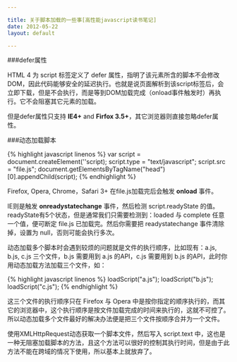 ```yaml
---

title: 关于脚本加载的一些事[高性能javascript读书笔记]
date: 2012-05-22
layout: default

---
```


###defer属性

HTML 4 为 script 标签定义了 defer 属性，指明了该元素所含的脚本不会修改DOM，因此代码能够安全的延迟执行。也就是说页面解析到该script标签后，会立即下载，但是不会执行，而是等到DOM加载完成（onload事件触发时）再执行。它不会阻塞其它元素的加载。

但是defer属性只支持 **IE4+** and **Firfox 3.5+**，其它浏览器则直接忽略defer属性。


###动态加载脚本

{% highlight javascript linenos %}
	var script = document.createElement(''script);
	script.type = "text/javascript";
	script.src = "file.js";
	document.getElementsByTagName("head")[0].appendChild(script);
{% endhighlight %}

Firefox, Opera, Chrome，Safari 3+ 在file.js加载完后会触发 **onload** 事件。

IE则是触发 **onreadystatechange** 事件，然后检测 script.readyState 的值。readyState有5个状态，但是通常我们只需要检测到：loaded 与 complete 任意一个值，便可断定 file.js 已加载完。然后你需要把 readystatechange 事件清除掉，设置为 null，否则可能会执行多次。

动态加载多个脚本时会遇到较烦的问题就是文件的执行顺序，比如现有：a.js, b.js, c.js 三个文件，b.js 需要用到 a.js 的API，c.js 需要用到 b.js 的API，此时你用动态加载方法加载三个文件，如：

{% highlight javascript linenos %}
	loadScript("a.js");
	loadScript("b.js");
	loadScript("c.js");
{% endhighlight %}	

这三个文件的执行顺序只在 Firefox 与 Opera 中是按你指定的顺序执行的，而其它的浏览器中，这个执行顺序是按文件加载完成的时间来执行的，这就不可控了。所以动态加载多个文件最好的解决办法便是把三个文件按顺序合并为一个文件。

使用XMLHttpRequest动态获取一个脚本文件，然后写入 script.text 中，这也是一种无阻塞加载脚本的方法，且这个方法可以很好的控制其执行时间，但是由于此方法不能在跨域的情况下使用，所以基本上就放弃了。
